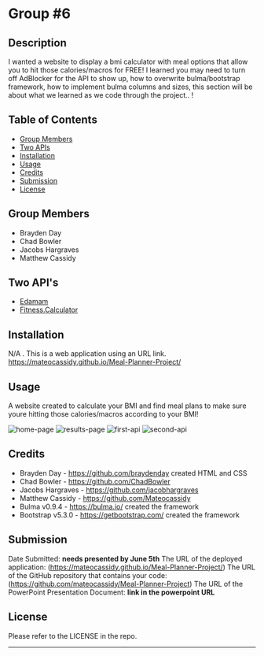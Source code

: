 # <Meal-Planner-Project>
# Group #6

## Description

I wanted a website to display a bmi calculator with meal options that allow you to hit those calories/macros for FREE! I learned you may need to turn off AdBlocker for the API to show up, how to overwrite bulma/bootstrap framework, how to implement bulma columns and sizes, this section will be about what we learned as we code through the project.. !

## Table of Contents

- [Group Members](#group-members)
- [Two APIs](#two-api's)
- [Installation](#installation)
- [Usage](#usage)
- [Credits](#credits)
- [Submission](#submission)
- [License](#license)

## Group Members

- Brayden Day
- Chad Bowler
- Jacobs Hargraves
- Matthew Cassidy

## Two API's

- [Edamam](https://www.edamam.com/)
- [Fitness.Calculator](https://rapidapi.com/malaaddincelik/api/fitness-calculator)

## Installation

N/A . This is a web application using an URL link. https://mateocassidy.github.io/Meal-Planner-Project/

## Usage

A website created to calculate your BMI and find meal plans to make sure youre hitting those calories/macros according to your BMI!

![home-page](/Assets/Screenshot1.png?raw=true "The Home Page")
![results-page](/Assets/Screenshot2.png?raw=true "The Search Results Page")
![first-api](/Assets/Screenshot3.png?raw=true "Second API")
![second-api](/Assets/Screenshot4.png?raw=true "First API")


## Credits
* Brayden Day - https://github.com/braydenday created HTML and CSS
* Chad Bowler - https://github.com/ChadBowler 
* Jacobs Hargraves - https://github.com/jacobhargraves 
* Matthew Cassidy - https://github.com/Mateocassidy 
* Bulma v0.9.4 - https://bulma.io/ created the framework
* Bootstrap v5.3.0 - https://getbootstrap.com/ created the framework

## Submission
Date Submitted: **needs presented by June 5th**
The URL of the deployed application: (https://mateocassidy.github.io/Meal-Planner-Project/)
The URL of the GitHub repository that contains your code: (https://github.com/mateocassidy/Meal-Planner-Project)
The URL of the PowerPoint Presentation Document: **link in the powerpoint URL**

## License

Please refer to the LICENSE in the repo.

---